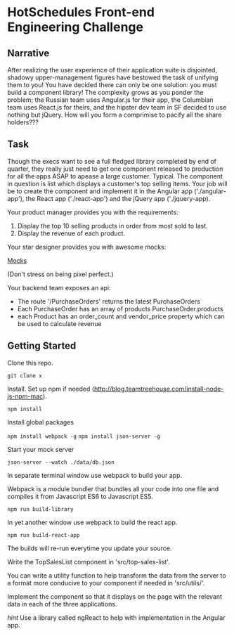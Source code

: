 # HotSchedules Front-end Engineering Challenge

## Narrative 

After realizing the user experience of their application suite is disjointed, shadowy upper-management figures
have bestowed the task of unifying them to you! You have decided there can only be one solution: you must build
a component library! The complexity grows as you ponder the problem; the Russian team uses Angular.js for their app,
the Columbian team uses React.js for theirs, and the hipster dev team in SF decided to use nothing but jQuery. How will
you form a comprimise to pacify all the share holders??? 

## Task

Though the execs want to see a full fledged library completed by end of quarter, they really just need to get one
component released to production for all the apps ASAP to apease a large customer. Typical. The component in question is 
list which displays a customer's top selling items. Your job will be to create the component and implement it in the 
Angular app ('./angular-app'), the React app ('./react-app') and the jQuery app ('./jquery-app).

Your product manager provides you with the requirements:

1. Display the top 10 selling products in order from most sold to last. 
2. Display the revenue of each product.

Your star designer provides you with awesome mocks:

[Mocks](https://drive.google.com/file/d/0B7KmJIsOVjr6YTcwMC11bTBnVGs/view?usp=sharing)

(Don't stress on being pixel perfect.)

Your backend team exposes an api:

* The route '/PurchaseOrders' returns the latest PurchaseOrders
* Each PurchaseOrder has an array of products PurchaseOrder.products
* each Product has an order_count and vendor_price property which can be used to calculate revenue

## Getting Started 

Clone this repo.

`git clone x`

Install. Set up npm if needed (http://blog.teamtreehouse.com/install-node-js-npm-mac).

`npm install`

Install global packages

`npm install webpack -g`
`npm install json-server -g`

Start your mock server

`json-server --watch ./data/db.json`

In separate terminal window use webpack to build your app.  

Webpack is a module bundler that bundles all your code into one file and compiles it
from Javascript ES6 to Javascript ES5.

`npm run build-library`

In yet another window use webpack to build the react app.

`npm run build-react-app`

The builds will re-run everytime you update your source.  

Write the TopSalesList component in 'src/top-sales-list'.

You can write a utility function to help transform the data from the server to a format more
conducive to your component if needed in 'src/utils/'.

Implement the component so that it displays on the page with the relevant data in each of the 
three applications.

*hint* Use a library called ngReact to help with implementation in the Angular app.




